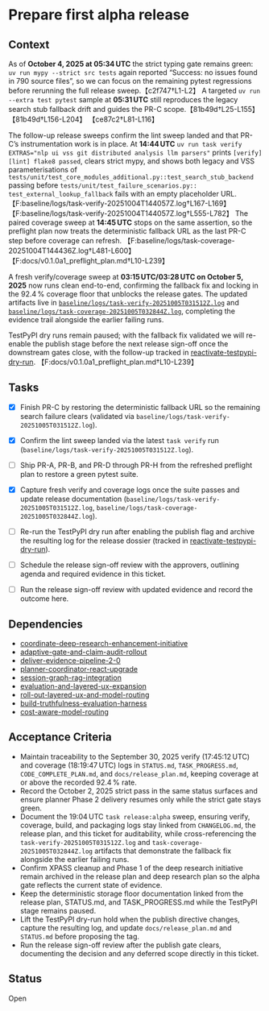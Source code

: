 # Prepare first alpha release

## Context
As of **October 4, 2025 at 05:34 UTC** the strict typing gate remains green:
`uv run mypy --strict src tests` again reported “Success: no issues found in
790 source files”, so we can focus on the remaining pytest regressions before
rerunning the full release sweep.【c2f747†L1-L2】 A targeted `uv run --extra
test pytest` sample at **05:31 UTC** still reproduces the legacy search stub
fallback drift and guides the PR-C scope.【81b49d†L25-L155】【81b49d†L156-L204】
【ce87c2†L81-L116】

The follow-up release sweeps confirm the lint sweep landed and that PR-C’s
instrumentation work is in place. At **14:44 UTC** `uv run task verify
EXTRAS="nlp ui vss git distributed analysis llm parsers"` prints
`[verify][lint] flake8 passed`, clears strict mypy, and shows both legacy and
VSS parameterisations of
`tests/unit/test_core_modules_additional.py::test_search_stub_backend`
passing before `tests/unit/test_failure_scenarios.py::
test_external_lookup_fallback` fails with an empty placeholder URL.
【F:baseline/logs/task-verify-20251004T144057Z.log†L167-L169】【F:baseline/logs/task-verify-20251004T144057Z.log†L555-L782】
The paired coverage sweep at **14:45 UTC** stops on the same assertion, so the
preflight plan now treats the deterministic fallback URL as the last PR-C step
before coverage can refresh.
【F:baseline/logs/task-coverage-20251004T144436Z.log†L481-L600】【F:docs/v0.1.0a1_preflight_plan.md†L10-L239】

A fresh verify/coverage sweep at **03:15 UTC/03:28 UTC on October 5, 2025** now
runs clean end-to-end, confirming the fallback fix and locking in the 92.4 %
coverage floor that unblocks the release gates. The updated artifacts live in
[`baseline/logs/task-verify-20251005T031512Z.log`](../baseline/logs/task-verify-20251005T031512Z.log)
and [`baseline/logs/task-coverage-20251005T032844Z.log`](../baseline/logs/task-coverage-20251005T032844Z.log),
completing the evidence trail alongside the earlier failing runs.

TestPyPI dry runs remain paused; with the fallback fix validated we will
re-enable the publish stage before the next release sign-off once the
downstream gates close, with the follow-up tracked in
[reactivate-testpypi-dry-run](reactivate-testpypi-dry-run.md).
【F:docs/v0.1.0a1_preflight_plan.md†L10-L239】

## Tasks
- [x] Finish PR-C by restoring the deterministic fallback URL so the
  remaining search failure clears (validated via
  `baseline/logs/task-verify-20251005T031512Z.log`).
- [x] Confirm the lint sweep landed via the latest `task verify` run
  (`baseline/logs/task-verify-20251005T031512Z.log`).
- [ ] Ship PR-A, PR-B, and PR-D through PR-H from the refreshed preflight
  plan to restore a green pytest suite.
- [x] Capture fresh verify and coverage logs once the suite passes and update
  release documentation (`baseline/logs/task-verify-20251005T031512Z.log`,
  `baseline/logs/task-coverage-20251005T032844Z.log`).
- [ ] Re-run the TestPyPI dry run after enabling the publish flag and archive
  the resulting log for the release dossier (tracked in
  [reactivate-testpypi-dry-run](reactivate-testpypi-dry-run.md)).
- [ ] Schedule the release sign-off review with the approvers, outlining
  agenda and required evidence in this ticket.
- [ ] Run the release sign-off review with updated evidence and record
  the outcome here.


## Dependencies
- [coordinate-deep-research-enhancement-initiative](coordinate-deep-research-enhancement-initiative.md)
- [adaptive-gate-and-claim-audit-rollout](adaptive-gate-and-claim-audit-rollout.md)
- [deliver-evidence-pipeline-2-0](deliver-evidence-pipeline-2-0.md)
- [planner-coordinator-react-upgrade](planner-coordinator-react-upgrade.md)
- [session-graph-rag-integration](session-graph-rag-integration.md)
- [evaluation-and-layered-ux-expansion](evaluation-and-layered-ux-expansion.md)
- [roll-out-layered-ux-and-model-routing](roll-out-layered-ux-and-model-routing.md)
- [build-truthfulness-evaluation-harness](build-truthfulness-evaluation-harness.md)
- [cost-aware-model-routing](cost-aware-model-routing.md)

## Acceptance Criteria
- Maintain traceability to the September 30, 2025 verify (17:45:12 UTC) and
  coverage (18:19:47 UTC) logs in `STATUS.md`, `TASK_PROGRESS.md`,
  `CODE_COMPLETE_PLAN.md`, and `docs/release_plan.md`, keeping coverage at or
  above the recorded 92.4 % rate.
- Record the October 2, 2025 strict pass in the same status surfaces and ensure
  planner Phase 2 delivery resumes only while the strict gate stays green.
- Document the 19:04 UTC `task release:alpha` sweep, ensuring verify, coverage,
  build, and packaging logs stay linked from `CHANGELOG.md`, the release plan,
  and this ticket for auditability, while cross-referencing the
  `task-verify-20251005T031512Z.log` and `task-coverage-20251005T032844Z.log`
  artifacts that demonstrate the fallback fix alongside the earlier failing
  runs.
- Confirm XPASS cleanup and Phase 1 of the deep research initiative remain
  archived in the release plan and deep research plan so the alpha gate reflects
  the current state of evidence.
- Keep the deterministic storage floor documentation linked from the release
  plan, STATUS.md, and TASK_PROGRESS.md while the TestPyPI stage remains
  paused.
- Lift the TestPyPI dry-run hold when the publish directive changes, capture the
  resulting log, and update `docs/release_plan.md` and `STATUS.md` before
  proposing the tag.
- Run the release sign-off review after the publish gate clears, documenting the
  decision and any deferred scope directly in this ticket.

## Status
Open
